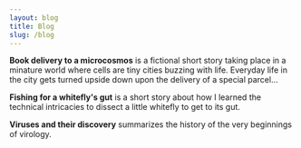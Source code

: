 ```yaml
---
layout: blog
title: Blog
slug: /blog
---
```


**Book delivery to a microcosmos** is a fictional short story taking place in a minature world where cells are tiny cities buzzing with life. Everyday life in the city gets turned upside down upon the delivery of a special parcel... 

**Fishing for a whitefly's gut** is a short story about how I learned the technical intricacies to dissect a little whitefly to get to its gut. 

**Viruses and their discovery** summarizes the history of the very beginnings of virology.   

<br />
